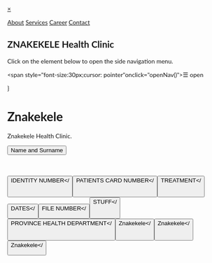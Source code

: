 

<!DOCTYPE html>
<html>
<style>
body {
    font-family: "Lato", sans-serif;
}

.sidenav {
    height: 100%;
    width: 0;
    position: fixed;
    z-index: 1;
    top: 0;
    left: 0;
    background-color: #111;
    overflow-x: hidden;
    transition: 0.5s;
    padding-top: 60px;
}

.sidenav a {
    padding: 8px 8px 8px 32px;
    text-decoration: none;
    font-size: 25px;
    color: #818181;
    display: block;
    transition: 0.3s
}

.sidenav a:hover, .offcanvas a:focus{
    color: #f1f1f1;
}

.sidenav .closebtn {
    position: absolute;
    top: 0;
    right: 25px;
    font-size: 36px;
    margin-left: 50px;
}

@media screen and (max-height: 450px){
  .sidenav {padding-top: 15px;}
  .sidenav a {font-size: 18px;}
}
</style>
<body>

<div id="mySidenav" class="sidenav">
  <a href="javascript:void(0)"
  class="closebtn"
  onclick="closeNav()">&times;</a>

  <a href="#">About</a>
  <a href="#">Services</a>
  <a href="#">Career</a>
  <a href="#">Contact</a>

</div>

<h2>ZNAKEKELE Health Clinic</h2>
<p>Click on the element below to open
the side navigation menu.</p>

<span style="font-size:30px;cursor:
pointer"onclick="openNav()">☰ open
</span>

<script>

/* Set the width of the side navigation to
250px */

function openNav() {
document.getElementById("mySidenav")
.style.width="250px";
}

function closeNav() {
document.getElementById("mySidenav")
.style.width = "0";
}
</script>

</body>
</html>

}
</script>

</body>

</body>

</body>

</body>

</body>

</body>

</body>

<h1>Znakekele</h1>

<p id="demo">Znakekele Health Clinic.</p>

 

<button type="button" onclick="myFunction()">Name and Surname</button>

<br/> </n> </br>
<button type="button" onclick="myFunction()">IDENTITY NUMBER</
<br/> </n> </br>

<button type="button" onclick="myFunction()">PATIENTS CARD    NUMBER</
<br/> <n/> </br>

<button type="button" onclick="myFunction()">TREATMENT</
<br/></n></br>

<button type="button" onclick="myFunction()">DATES</
<br/><n/>

<button type="button" onclick="myFunction()">FILE NUMBER</
<br/></n>

<button type="button" onclick="myFunction()">STUFF</
<br/><n/><br/>

<button type="button" onclick="myFunction()">PROVINCE HEALTH DEPARTMENT</
<br/></n><br/>

<button type="button" onclick="myFunction()">Znakekele</
<br/><n/><br/>

<button type="button" onclick="myFunction()">Znakekele</
<br/></n></br>

<button type="button" onclick="myFunction()">Znakekele</
</body>
</html> 

